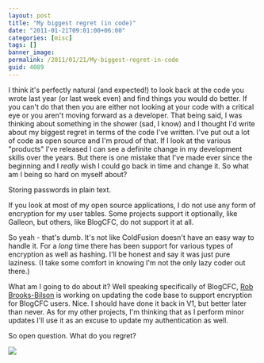 ```yaml
---
layout: post
title: "My biggest regret (in code)"
date: "2011-01-21T09:01:00+06:00"
categories: [misc]
tags: []
banner_image: 
permalink: /2011/01/21/My-biggest-regret-in-code
guid: 4089
---
```


I think it's perfectly natural (and expected!) to look back at the code you wrote last year (or last week even) and find things you would do better. If you can't do that then you are either not looking at your code with a critical eye or you aren't moving forward as a developer. That being said, I was thinking about something in the shower (sad, I know) and I thought I'd write about my biggest regret in terms of the code I've written. I've put out a lot of code as open source and I'm proud of that. If I look at the various "products" I've released I can see a definite change in my development skills over the years. But there is one mistake that I've made ever since the beginning and I <i>really</i> wish I could go back in time and change it. So what am I being so hard on myself about?
<!--more-->
Storing passwords in plain text. 

If you look at most of my open source applications, I do not use any form of encryption for my user tables. Some projects support it optionally, like Galleon, but others, like BlogCFC, do not support it at all.

So yeah - that's dumb. It's not like ColdFusion doesn't have an easy way to handle it. For a <i>long</i> time there has been support for various types of encryption as well as hashing. I'll be honest and say it was just pure laziness. (I take some comfort in knowing I'm not the only lazy coder out there.)

What am I going to do about it? Well speaking specifically of BlogCFC, <a href="http://rob.brooks-bilson.com/index.cfm/blogs/rob/index.cfm">Rob Brooks-Bilson</a> is working on updating the code base to support encryption for BlogCFC users. Nice. I should have done it back in V1, but better later than never. As for my other projects, I'm thinking that as I perform minor updates I'll use it as an excuse to update my authentication as well.

So open question. What do you regret? 

<img src="https://static.raymondcamden.com/images/regret_trooper.jpg" />